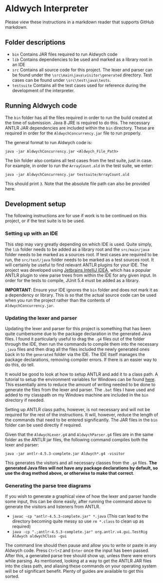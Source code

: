 # Aldwych Interpreter

Please view these instructions in a markdown reader that supports GitHub markdown.

## Folder descriptions

* `bin` Contains JAR files required to run Aldwych code
* `lib` Contains dependencies to be used and marked as a library root in an IDE
* `src` Contains all source code for this project. The lexer and parser can be found under the `\src\main\java\visitor\generated` directory. Test cases can be found under `\src\test\java\tests`.
* `testsuite` Contains all the test cases used for reference during the development of the interpreter.

## Running Aldwych code
The `bin` folder has all the files required in order to run the build created at the time of submission. Java 8 JRE is required to do this. The necessary ANTLR JAR dependencies are included within the `bin` directory. These are required in order for the `AldwychConcurrency.jar` file to run properly.

The general format to run Aldwych code is:

`java -jar AldwychConcurrency.jar <Aldwych_File_Path>`

The bin folder also contains all test cases from the test suite, just in case. For example, in order to run the `ArrayCount.ald` in the test suite, we enter:

`java -jar AldwychConcurrency.jar testsuite/ArrayCount.ald`

This should print `3`. Note that the absolute file path can also be provided here.

## Development setup

The following instructions are for use if work is to be continued on this project, or if the test suite is to be used.

### Setting up with an IDE

This step may vary greatly depending on which IDE is used. Quite simply, the `lib` folder needs to be added as a library root and the `src/main/java` folder needs to be marked as a sources root. If test cases are required to be run, the `src/test/java` folder needs to be marked as a test sources root. It will certainly be useful to find relevant ANTLR plugins for your IDE. The project was developed using [Jetbrains IntelliJ IDEA](https://www.jetbrains.com/idea/), which has a popular ANTLR plugin to view parse trees from within the IDE for any given input. In order for the tests to compile, JUnit 5.4 must be added as a library.

**IMPORTANT**: Ensure your IDE ignores the `bin` folder and does not mark it as a dependency or library. This is so that the actual source code can be used when you run the project rather than the contents of `AldwychConcurrency.jar`.

### Updating the lexer and parser

Updating the lexer and parser for this project is something that has been quite cumbersome due to the package declaration in the generated Java files. I found it particularly useful to drag the `.g4` files out of the folder through the IDE, then run the commands to compile them into the necessary `.java` files and then drag all the files included the newly generated ones back in to the `generated` folder via the IDE. The IDE itself manages the package declarations, removing compiler errors. If there is an easier way to do this, do tell.

It would be good to look at how to setup ANTLR and add it to a class path. A tutorial to setup the environment variables for Windows can be found [here](https://levlaz.org/setting-up-antlr4-on-windows/). This essentially aims to reduce the amount of writing needed to be done to generate the files from the lexer and parser. The `.bat` files I have used and added to my classpath on my Windows machine are included in the `bin` directory if needed.

Setting up ANTLR class paths, however, is not necessary and will not be required for the rest of the instructions. It will, however, reduce the length of the commands that need to be entered significantly. The JAR files in the `bin` folder can be used directly if required.

Given that the `AldwychLexer.g4` and `AldwychParser.g4` files are in the same folder as the ANTLR jar files, the following command compiles both the lexer and parser:

`java -jar antlr-4.5.3-complete.jar Aldwych*.g4 -visitor`

This generates the visitors and all necessary classes from the `.g4` files. **The generated Java files will not have any package declarations by default, so use the drag method above, or otherwise to make that correct**.

### Generating the parse tree diagrams

If you wish to generate a graphical view of how the lexer and parser handle some input, this can be done easily, after running the command above to generate the visitors and listeners from ANTLR.

* `javac -cp "antlr-4.5.3-complete.jar" *.java` (This can lead to the directory becoming quite messy so use `rm *.class` to clean up as required)
* `java -cp ".;antlr-4.5.3-complete.jar" org.antlr.v4.gui.TestRig Aldwych aldwychClass -gui`

The command line should then pause and allow you to write or paste in any Aldwych code. Press `Ctrl+Z` and `Enter` once the input has been passed. After this, a generated parse tree should show up, unless there were errors while parsing. As mentioned, looking at a way to get the ANTLR JAR files into the class path, and aliasing these commands on your operating system will be of significant benefit. Plenty of guides are available to get this sorted.
